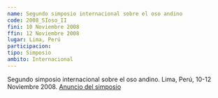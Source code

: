 ```yaml
---
name: Segundo simposio internacional sobre el oso andino
code: 2008_SIoso_II
fini: 10 Noviembre 2008
ffin: 12 Noviembre 2008
lugar: Lima, Perú
participacion:
tipo: Simposio
ambito: Internacional
---
```


Segundo simposio internacional sobre el oso andino. Lima, Perú, 10-12 Noviembre 2008. [Anuncio del simposio](https://andeanbear.wcs.org/Datos-e-informaci%C3%B3n/Simposio-internacional.aspx)
